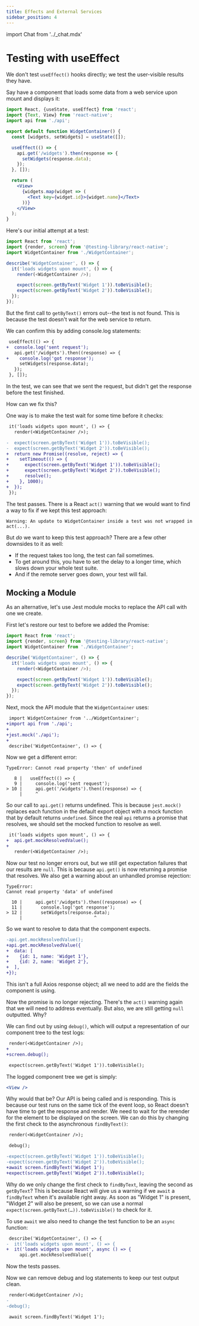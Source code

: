 ```yaml
---
title: Effects and External Services
sidebar_position: 4
---
```

import Chat from '../_chat.mdx'

# Testing with useEffect

We don't test `useEffect()` hooks directly; we test the user-visible results they have.

Say have a component that loads some data from a web service upon mount and displays it:

```jsx
import React, {useState, useEffect} from 'react';
import {Text, View} from 'react-native';
import api from './api';

export default function WidgetContainer() {
  const [widgets, setWidgets] = useState([]);

  useEffect(() => {
    api.get('/widgets').then(response => {
      setWidgets(response.data);
    });
  }, []);

  return (
    <View>
      {widgets.map(widget => (
        <Text key={widget.id}>{widget.name}</Text>
      ))}
    </View>
  );
}
```

Here's our initial attempt at a test:

```js
import React from 'react';
import {render, screen} from '@testing-library/react-native';
import WidgetContainer from './WidgetContainer';

describe('WidgetContainer', () => {
  it('loads widgets upon mount', () => {
    render(<WidgetContainer />);

    expect(screen.getByText('Widget 1')).toBeVisible();
    expect(screen.getByText('Widget 2')).toBeVisible();
  });
});
```

But the first call to `getByText()` errors out--the text is not found. This is because the test doesn't wait for the web service to return.

We can confirm this by adding console.log statements:

```diff
 useEffect(() => {
+  console.log('sent request');
   api.get('/widgets').then((response) => {
+    console.log('got response');
     setWidgets(response.data);
   });
 }, []);
```

In the test, we can see that we sent the request, but didn't get the response before the test finished.

How can we fix this?

One way is to make the test wait for some time before it checks:

```diff
 it('loads widgets upon mount', () => {
   render(<WidgetContainer />);

-  expect(screen.getByText('Widget 1')).toBeVisible();
-  expect(screen.getByText('Widget 2')).toBeVisible();
+  return new Promise((resolve, reject) => {
+    setTimeout(() => {
+      expect(screen.getByText('Widget 1')).toBeVisible();
+      expect(screen.getByText('Widget 2')).toBeVisible();
+      resolve();
+    }, 1000);
+  });
 });
```

The test passes. There is a React `act()` warning that we would want to find a way to fix if we kept this test approach:

```
Warning: An update to WidgetContainer inside a test was not wrapped in act(...).
```

But *do* we want to keep this test approach? There are a few other downsides to it as well:

- If the request takes too long, the test can fail sometimes.
- To get around this, you have to set the delay to a longer time, which slows down your whole test suite.
- And if the remote server goes down, your test will fail.

## Mocking a Module

As an alternative, let's use Jest module mocks to replace the API call with one we create.

First let's restore our test to before we added the Promise:

```js
import React from 'react';
import {render, screen} from '@testing-library/react-native';
import WidgetContainer from './WidgetContainer';

describe('WidgetContainer', () => {
  it('loads widgets upon mount', () => {
    render(<WidgetContainer />);

    expect(screen.getByText('Widget 1')).toBeVisible();
    expect(screen.getByText('Widget 2')).toBeVisible();
  });
});
```

Next, mock the API module that the `WidgetContainer` uses:

```diff
 import WidgetContainer from '../WidgetContainer';
+import api from './api';
+
+jest.mock('./api');
+
 describe('WidgetContainer', () => {
```

Now we get a different error:

```
TypeError: Cannot read property 'then' of undefined

   8 |   useEffect(() => {
   9 |     console.log('sent request');
> 10 |     api.get('/widgets').then((response) => {
     |     ^
```

So our call to `api.get()` returns undefined. This is because `jest.mock()` replaces each function in the default export object with a mock function that by default returns `undefined`. Since the real `api` returns a promise that resolves, we should set the mocked function to resolve as well.

```diff
 it('loads widgets upon mount', () => {
+  api.get.mockResolvedValue();
+
   render(<WidgetContainer />);
```

Now our test no longer errors out, but we still get expectation failures that our results are `null`. This is because `api.get()` is now returning a promise that resolves. We also get a warning about an unhandled promise rejection:

```
TypeError:
Cannot read property 'data' of undefined

  10 |     api.get('/widgets').then((response) => {
  11 |       console.log('got response');
> 12 |       setWidgets(response.data);
     |                           ^
```

So we want to resolve to data that the component expects.

```diff
-api.get.mockResolvedValue();
+api.get.mockResolvedValue({
+  data: [
+    {id: 1, name: 'Widget 1'},
+    {id: 2, name: 'Widget 2'},
+  ],
+});
```

This isn't a full Axios response object; all we need to add are the fields the component is using.

Now the promise is no longer rejecting. There's the `act()` warning again that we will need to address eventually. But also, we are still getting `null` outputted. Why?

We can find out by using `debug()`, which will output a representation of our component tree to the test logs:

```diff
 render(<WidgetContainer />);
+
+screen.debug();

 expect(screen.getByText('Widget 1')).toBeVisible();
```

The logged component tree we get is simply:

```jsx
<View />
```

Why would that be? Our API is being called and is responding. This is because our test runs on the same tick of the event loop, so React doesn't have time to get the response and render. We need to wait for the rerender for the element to be displayed on the screen. We can do this by changing the first check to the asynchronous `findByText()`:

```diff
 render(<WidgetContainer />);

 debug();

-expect(screen.getByText('Widget 1')).toBeVisible();
-expect(screen.getByText('Widget 2')).toBeVisible();
+await screen.findByText('Widget 1');
+expect(screen.getByText('Widget 2')).toBeVisible();
```

Why do we only change the first check to `findByText`, leaving the second as `getByText`? This is because React will give us a warning if we `await` a `findByText` when it's available right away. As soon as "Widget 1" is present, "Widget 2" will also be present, so we can use a normal `expect(screen.getByText(…)).toBeVisible()` to check for it.

To use `await` we also need to change the test function to be an `async` function:

```diff
 describe('WidgetContainer', () => {
-  it('loads widgets upon mount', () => {
+  it('loads widgets upon mount', async () => {
     api.get.mockResolvedValue({
```

Now the tests passes.

Now we can remove debug and log statements to keep our test output clean.

```diff
 render(<WidgetContainer />);
-
-debug();

 await screen.findByText('Widget 1');
```

<Chat />
